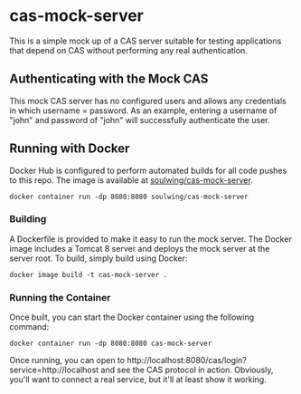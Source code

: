 cas-mock-server
===============

This is a simple mock up of a CAS server suitable for testing applications
that depend on CAS without performing any real authentication.

## Authenticating with the Mock CAS

This mock CAS server has no configured users and allows any credentials in which username = password. As an example, entering a username of "john" and password of "john" will successfully authenticate the user. 


## Running with Docker

Docker Hub is configured to perform automated builds for all code pushes to this repo. The image is available at [soulwing/cas-mock-server](https://hub.docker.com/r/soulwing/cas-mock-server).

```
docker container run -dp 8080:8080 soulwing/cas-mock-server
```

### Building

A Dockerfile is provided to make it easy to run the mock server. The Docker image includes a Tomcat 8 server and deploys the mock server at the server root. To build, simply build using Docker:

```
docker image build -t cas-mock-server .
```

### Running the Container

Once built, you can start the Docker container using the following command:

```
docker container run -dp 8080:8080 cas-mock-server
```

Once running, you can open to http://localhost:8080/cas/login?service=http://localhost and see the CAS protocol in action. Obviously, you'll want to connect a real service, but it'll at least show it working.
